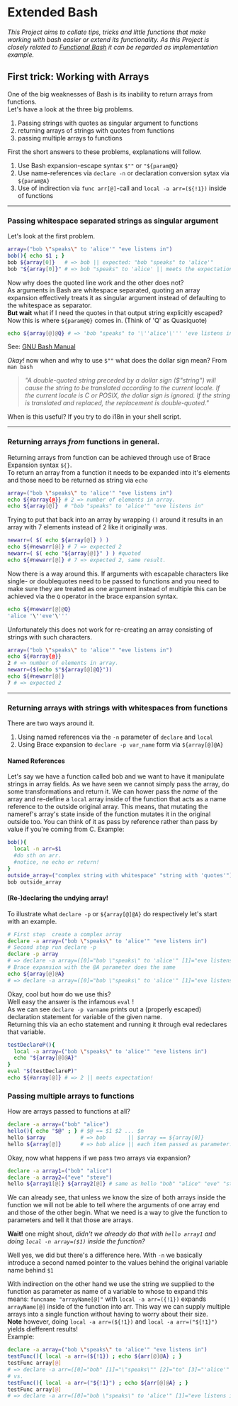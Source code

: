 # Extended Bash
_This Project aims to collate tips, tricks and little functions that make working with bash easier or extend its functionality._
_As this Project is closely related to [Functional Bash](https://github.com/Ozymandias42/Functional-Bash) it can be regarded as implementation example._

## First trick: Working with Arrays
One of the big weaknesses of Bash is its inability to return arrays from functions.  
Let's have a look at the three big problems.
1. Passing strings with quotes as singular argument to functions
2. returning arrays of strings with quotes from functions
3. passing multiple arrays to functions

First the short answers to these problems, explanations will follow.

1. Use Bash expansion-escape syntax `$""` or `"${param@Q}`
2. Use name-references via `declare -n` or declaration conversion sytax via `${param@A}`
3. Use of indirection via `func arr[@]`-call and `local -a arr=(${!1})` inside of functions

---
### Passing whitespace separated strings as singular argument
Let's look at the first problem.
```bash
array=("bob \"speaks\" to 'alice'" "eve listens in")
bob(){ echo $1 ; }
bob ${array[0]}   # => bob || expected: "bob "speaks" to 'alice'"
bob "${array[0]}" # => bob "speaks" to 'alice' || meets the expectation.
```
Now why does the quoted line work and the other does not?  
As arguments in Bash are whitespace separated, quoting an array expansion effectively treats it as singular argument instead of defaulting to the whitespace as separator.  
**But wait** what if I need the quotes in that output string explicitly escaped?  
Now this is where `${param@Q}` comes in. (Think of 'Q' as Quasiquote)

```bash
echo ${array[@]@Q} # => 'bob "speaks" to '\''alice'\''' 'eve listens in'
```
See: [GNU Bash Manual](https://www.gnu.org/software/bash/manual/html_node/Shell-Parameter-Expansion.html#Shell-Parameter-Expansion)

_Okay!_ now when and why to use `$""` what does the dollar sign mean?
From `man bash`  
>_"A double-quoted string preceded by a dollar sign ($"string") will cause the string to be  translated  according  to the current locale.  If the current locale is C or POSIX, the dollar sign is ignored.  If the
string is translated and replaced, the replacement is double-quoted."_

When is this useful? If you try to do i18n in your shell script. 

---
### Returning arrays _from_ functions in general.

Returning arrays from function can be achieved through use of Brace Expansion syntax `${}`.  
To return an array from a function it needs to be expanded into it's elements and those need to be returned as string via `echo`  

```bash
array=("bob \"speaks\" to 'alice'" "eve listens in")
echo ${#array{@}} # 2 => number of elements in array.
echo ${array[@]}  # "bob "speaks" to 'alice'" "eve listens in"
```
Trying to put that back into an array by wrapping `()` around it results in an array with 7 elements instead of 2 like it originally was.
```bash
newarr=( $( echo ${array[@]} ) )
echo ${#newarr[@]} # 7 => expected 2
newarr=( $( echo "${array[@]}" ) ) #quoted
echo ${#newarr[@]} # 7 => expected 2, same result.
```

Now there is a way around this. If arguments with escapable characters like single- or doublequotes need to be passed to functions and you need to make sure they are treated as one argument instead of multiple this can be achieved via the `Q` operator in the brace expansion syntax.  

```bash
echo ${#newarr[@]@Q}
'alice '\''eve'\'''
```

Unfortunately this does not work for re-creating an array consisting of strings with such characters.
```bash
array=("bob \"speaks\" to 'alice'" "eve listens in")
echo ${#array{@}}
2 # => number of elements in array.
newarr=($(echo $"${array[@]@Q}"))
echo ${#newarr[@]}
7 # => expected 2
```

---
### Returning arrays with strings with whitespaces from functions
There are two ways around it. 
1. Using named references via the `-n` parameter of `declare` and `local`
2. Using Brace expansion to `declare -p var_name` form via `${array[@]@A}`

#### Named References
Let's say we have a function called bob and we want to have it manipulate strings in array fields.
As we have seen we cannot simply pass the array, do some transformations and return it. We can hower pass the _name_ of the array and re-define a `local` array inside of the function that acts as a name reference to the outside original array.
This means, that mutating the nameref's array's state inside of the function mutates it in the original outside too.
You can think of it as pass by reference rather than pass by value if you're coming from C.
Example:
```bash
bob(){
  local -n arr=$1
  #do sth on arr.
  #notice, no echo or return!
}
outside_array=("complex string with whitespace" "string with 'quotes'")
bob outside_array
```

#### (Re-)declaring the undying array!
To illustrate what `declare -p` or `${array[@]@A}` do respectively let's start with an example.
```bash
# First step  create a complex array
declare -a array=("bob \"speaks\" to 'alice'" "eve listens in")
# Second step run declare -p
declare -p array
# => declare -a array=([0]="bob \"speaks\" to 'alice'" [1]="eve listens in")
# Brace expansion with the @A parameter does the same
echo ${array[@]@A}
# => declare -a array=([0]="bob \"speaks\" to 'alice'" [1]="eve listens in")
```

Okay, cool but how do we use this?  
Well easy the answer is the infamous `eval` !  
As we can see `declare -p varname` prints out a (properly escaped) declaration statement for variable of the given name.  
Returning this via an echo statement and running it through eval redeclares that variable.

```bash
testDeclareP(){
  local -a array=("bob \"speaks\" to 'alice'" "eve listens in")
  echo "${array[@]@A}"
}
eval "$(testDeclareP)"
echo ${#array[@]} # => 2 || meets expectation!
```

### Passing multiple arrays to functions
How are arrays passed to functions at all?
```bash
declare -a array=("bob" "alice")
hello(){ echo "$@" ; } # $@ == $1 $2 ... $n
hello $array           # => bob       || $array == ${array[0]}
hello ${array[@]}      # => bob alice || each item passed as parameter.
```
Okay, now what happens if we pass two arrays via expansion?
```bash
declare -a array1=("bob" "alice")
declare -a array2=("eve" "steve")
hello ${array1[@]} ${array2[@]} # same as hello "bob" "alice" "eve" "steve"
```
We can already see, that unless we know the size of both arrays inside the function we will not be able to tell where the arguments of one array end and those of the other begin. What we need is a way to give the function to parameters and tell it that those are arrays.

**Wait!** one might shout, _didn't we already do that with `hello array1` and doing `local -n array=($1)` inside the function?_

Well yes, we did but there's a difference here. With `-n` we basically introduce a second named pointer to the values behind the original variable name behind `$1`

With indirection on the other hand we use the string we supplied to the function as parameter as name of a variable to whose to expand
this means: `funcname "arrayName[@]"` with `local -a arr=({!1})` expands `arrayName[@]` inside of the function into arr. This way we can supply multiple arrays into a single function without having to worry about their size.  
**Note** however, doing `local -a arr=(${!1})` and `local -a arr=("${!1}")` yields diefferent results!  
Example:
```bash
declare -a array=("bob \"speaks\" to 'alice'" "eve listens in")
testFunc(){ local -a arr=(${!1}) ; echo ${arr[@]@A} ; }
testFunc array[@]
# => declare -a arr=([0]="bob" [1]="\"speaks\"" [2]="to" [3]="'alice'" [4]="eve" [5]="listens" [6]="in")
# vs.
testFunc(){ local -a arr=("${!1}") ; echo ${arr[@]@A} ; }
testFunc array[@]
# => declare -a arr=([0]="bob \"speaks\" to 'alice'" [1]="eve listens in")

```